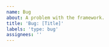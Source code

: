 ```yaml
---
name: Bug
about: A problem with the framework.
title: 'Bug: [Title]'
labels: 'type: bug'
assignees: ''
---
```


